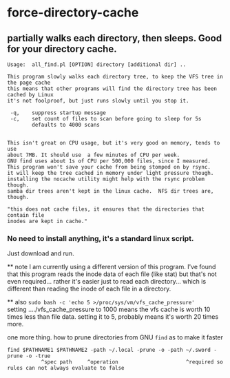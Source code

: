 # force-directory-cache
partially walks each directory, then sleeps.  Good for your directory cache.
--------


    Usage:  all_find.pl [OPTION] directory [additional dir] .. 
    
    This program slowly walks each directory tree, to keep the VFS tree in the page cache
    this means that other programs will find the directory tree has been cached by Linux
    it's not foolproof, but just runs slowly until you stop it.
    
     -q, 	suppress startup message
     -c, 	set count of files to scan before going to sleep for 5s 
    		defaults to 4000 scans
    
    
    This isn't great on CPU usage, but it's very good on memory, tends to use
    about 7MB. It should use  a few minutes of CPU per week.
    GNU find uses about 1s of CPU per 500,000 files, since I measured.
    This program won't save your cache from being stomped on by rsync.
    it will keep the tree cached in memory under light pressure though.
    installing the nocache utility might help with the rsync problem though.
    samba dir trees aren't kept in the linux cache.  NFS dir trees are, though.
    
    "this does not cache files, it ensures that the directories that contain file 
    inodes are kept in cache."
    
### No need to install anything, it's a standard linux script.    
Just download and run. 


** note I am currently using a different version of this program.  I've found that this program reads the inode data of each file (like stat) but that's not even required... rather it's easier just to read each directory... which is different than reading the inode of each file in a directory.  

** also `sudo bash -c 'echo 5 >/proc/sys/vm/vfs_cache_pressure'`   
setting ..../vfs_cache_pressure to 1000 means the vfs cache is worth 10 times less than file data. setting it to 5, probably means it's worth 20 times more.

one more thing.  how to prune directories from GNU `find` as to make it faster

    find $PATHNAME1 $PATHNAME2 -path ~/.local -prune -o -path ~/.sword -prune -o -true 
               ^spec path     ^operation                      ^required so rules can not always evaluate to false
               
